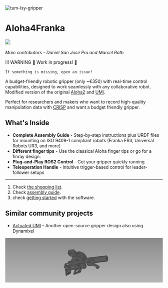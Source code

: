 <img width="1977" height="808" alt="tum-lsy-gripper" src="https://github.com/user-attachments/assets/3e100fbb-e1ab-4537-ae66-75202729d069" />

# Aloha4Franka

<a href="https://github.com/danielsanjosepro/ros2_docker_template/actions/workflows/docker_build.yml"><img src="https://github.com/danielsanjosepro/ros2_docker_template/actions/workflows/docker_build.yml/badge.svg"/></a>


*Main contributors - Daniel San José Pro and Marcel Rath*


!!! WARNING 
    👷 Work in progress! 👷

    If something is missing, open an issue!

A budget-friendly robotic gripper (only ~€350) with real-time control capabilities, designed to work seamlessly with any collaborative robot. Modified version of the original [Aloha2](https://github.com/tonyzhaozh/aloha) and [UMI](https://umi-gripper.github.io/).

Perfect for researchers and makers who want to record high-quality manipulation data with [CRISP](https://utiasdsl.github.io/crisp_controllers/) and want a budget friendly gripper.

## What's Inside

- **Complete Assembly Guide** - Step-by-step instructions plus URDF files for mounting on ISO 9409-1 compliant robots (Franka FR3, Universal Robots UR3, and more)
- **Different finger tips** - Use the classical Aloha finger tips or go for a finray design.
- **Plug-and-Play ROS2 Control** - Get your gripper quickly running
- **Teleoperation Handle** - Intuitive trigger-based control for leader-follower setups

--- 

1. Check [the shopping list](shopping_list.md).
2. Check [assembly guide](assembly_guide.md).
3. check [getting started](getting_started.md) with the software.


## Similar community projects

- [Actuated UMI](https://github.com/actuated-umi/actuated-umi-gripper) - Another open-source gripper design also using Dynamixel

![Aloha4franka](media/gripper_5.png)
